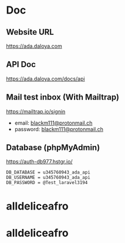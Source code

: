# Doc

## Website URL
https://ada.daloya.com

## API Doc
https://ada.daloya.com/docs/api

## Mail test inbox (With Mailtrap)
https://mailtrap.io/signin
- email: blackm111@protonmail.ch
- password: blackm111@protonmail.ch

## Database (phpMyAdmin)
https://auth-db977.hstgr.io/

    DB_DATABASE = u345760943_ada_api
    DB_USERNAME = u345760943_ada_api
    DB_PASSWORD = @Test_laravel3194
# alldeliceafro
# alldeliceafro
